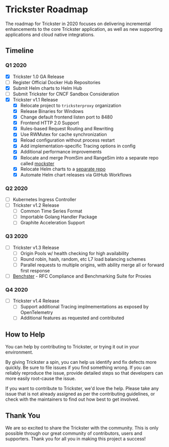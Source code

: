# Trickster Roadmap

The roadmap for Trickster in 2020 focuses on delivering incremental enhancements to the core Trickster application, as well as new supporting applications and cloud native integrations.

## Timeline

### Q1 2020

- [x] Trickster 1.0 GA Release
- [ ] Register Official Docker Hub Repositories
- [x] Submit Helm charts to Helm Hub
- [ ] Submit Trickster for CNCF Sandbox Consideration
- [x] Trickster v1.1 Release
  - [x] Relocate project to `tricksterproxy` organization
  - [x] Release Binaries for Windows
  - [x] Change default frontend listen port to 8480
  - [x] Frontend HTTP 2.0 Support
  - [x] Rules-based Request Routing and Rewriting
  - [x] Use RWMutex for cache synchronization
  - [x] Reload configuration without process restart
  - [x] Add implementation-specific Tracing options in config
  - [x] Additional performance improvements
  - [x] Relocate and merge PromSim and RangeSim into a separate repo called [mockster](https://github.com/trickstercache/mockster)
  - [x] Relocate Helm charts to a [separate repo](https://github.com/tricksterproxy/helm-charts)
  - [x] Automate Helm chart releases via GitHub Workflows

### Q2 2020

- [ ] Kubernetes Ingress Controller
- [ ] Trickster v1.2 Release
  - [ ] Common Time Series Format
  - [ ] Importable Golang Handler Package
  - [ ] Graphite Acceleration Support

### Q3 2020
- [ ] Trickster v1.3 Release
  - [ ] Origin Pools w/ health checking for high availability
  - [ ] Round robin, hash, random, etc L7 load balancing schemes
  - [ ] Parallel requests to multiple origins, with ability merge all or forward first response
- [ ] [Benchster](https://github.com/tricksterproxy/benchster) - RFC Compliance and Benchmarking Suite for Proxies

### Q4 2020
- [ ] Trickster v1.4 Release
  - [ ] Support additional Tracing implmementations as exposed by OpenTelemetry
  - [ ] Additional features as requested and contributed

## How to Help

You can help by contributing to Trickster, or trying it out in your environment.

By giving Trickster a spin, you can help us identify and fix defects more quickly. Be sure to file issues if you find something wrong. If you can reliably reproduce the issue, provide detailed steps so that developers can more easily root-cause the issue.

If you want to contribute to Trickster, we'd love the help. Please take any issue that is not already assigned as per the contributing guidelines, or check with the maintainers to find out how best to get involved.

## Thank You

We are so excited to share the Trickster with the community. This is only possible through our great community of contributors, users and supporters. Thank you for all you in making this project a success!
